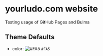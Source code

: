# yourludo.com website

Testing usage of GitHub Pages and Bulma 

## Theme Defaults

- color: ![#FA5](https://placehold.it/15/FA5/000000?text=+) `#FA5`
